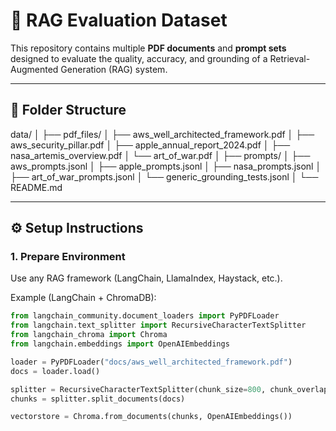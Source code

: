 # 🧠 RAG Evaluation Dataset

This repository contains multiple **PDF documents** and **prompt sets** designed to evaluate the quality, accuracy, and grounding of a Retrieval-Augmented Generation (RAG) system.

---

## 📁 Folder Structure

data/
│
├── pdf_files/
│ ├── aws_well_architected_framework.pdf
│ ├── aws_security_pillar.pdf
│ ├── apple_annual_report_2024.pdf
│ ├── nasa_artemis_overview.pdf
│ └── art_of_war.pdf
│
├── prompts/
│ ├── aws_prompts.jsonl
│ ├── apple_prompts.jsonl
│ ├── nasa_prompts.jsonl
│ ├── art_of_war_prompts.jsonl
│ └── generic_grounding_tests.jsonl
│
└── README.md



---

## ⚙️ Setup Instructions

### 1. Prepare Environment
Use any RAG framework (LangChain, LlamaIndex, Haystack, etc.).

Example (LangChain + ChromaDB):

```python
from langchain_community.document_loaders import PyPDFLoader
from langchain.text_splitter import RecursiveCharacterTextSplitter
from langchain_chroma import Chroma
from langchain.embeddings import OpenAIEmbeddings

loader = PyPDFLoader("docs/aws_well_architected_framework.pdf")
docs = loader.load()

splitter = RecursiveCharacterTextSplitter(chunk_size=800, chunk_overlap=100)
chunks = splitter.split_documents(docs)

vectorstore = Chroma.from_documents(chunks, OpenAIEmbeddings())
